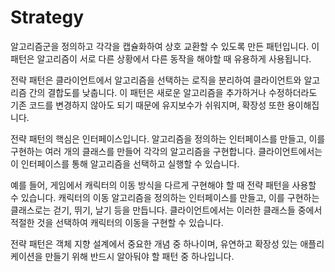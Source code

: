 # Strategy

알고리즘군을 정의하고 각각을 캡슐화하여 상호 교환할 수 있도록 만든 패턴입니다. 이 패턴은 알고리즘이 서로 다른 상황에서 다른 동작을 해야할 때 유용하게 사용됩니다.

전략 패턴은 클라이언트에서 알고리즘을 선택하는 로직을 분리하여 클라이언트와 알고리즘 간의 결합도를 낮춥니다. 이 패턴은 새로운 알고리즘을 추가하거나 수정하더라도 기존 코드를 변경하지 않아도 되기 때문에 유지보수가 쉬워지며, 확장성 또한 용이해집니다.

전략 패턴의 핵심은 인터페이스입니다. 알고리즘을 정의하는 인터페이스를 만들고, 이를 구현하는 여러 개의 클래스를 만들어 각각의 알고리즘을 구현합니다. 클라이언트에서는 이 인터페이스를 통해 알고리즘을 선택하고 실행할 수 있습니다.

예를 들어, 게임에서 캐릭터의 이동 방식을 다르게 구현해야 할 때 전략 패턴을 사용할 수 있습니다. 캐릭터의 이동 알고리즘을 정의하는 인터페이스를 만들고, 이를 구현하는 클래스로는 걷기, 뛰기, 날기 등을 만듭니다. 클라이언트에서는 이러한 클래스들 중에서 적절한 것을 선택하여 캐릭터의 이동을 구현할 수 있습니다.

전략 패턴은 객체 지향 설계에서 중요한 개념 중 하나이며, 유연하고 확장성 있는 애플리케이션을 만들기 위해 반드시 알아둬야 할 패턴 중 하나입니다.